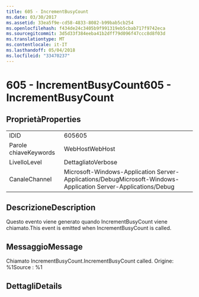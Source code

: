 ```yaml
---
title: 605 - IncrementBusyCount
ms.date: 03/30/2017
ms.assetid: 33ea5f9e-cd58-4833-8082-b99bab5cb254
ms.openlocfilehash: f434de24c3405b9f991319eb5cbab717f9742eca
ms.sourcegitcommit: 3d5d33f384eeba41b2dff79d096f47ccc8d8f03d
ms.translationtype: MT
ms.contentlocale: it-IT
ms.lasthandoff: 05/04/2018
ms.locfileid: "33470237"
---
```

# <a name="605---incrementbusycount"></a><span data-ttu-id="f4836-102">605 - IncrementBusyCount</span><span class="sxs-lookup"><span data-stu-id="f4836-102">605 - IncrementBusyCount</span></span>
## <a name="properties"></a><span data-ttu-id="f4836-103">Proprietà</span><span class="sxs-lookup"><span data-stu-id="f4836-103">Properties</span></span>  
  
|||  
|-|-|  
|<span data-ttu-id="f4836-104">ID</span><span class="sxs-lookup"><span data-stu-id="f4836-104">ID</span></span>|<span data-ttu-id="f4836-105">605</span><span class="sxs-lookup"><span data-stu-id="f4836-105">605</span></span>|  
|<span data-ttu-id="f4836-106">Parole chiave</span><span class="sxs-lookup"><span data-stu-id="f4836-106">Keywords</span></span>|<span data-ttu-id="f4836-107">WebHost</span><span class="sxs-lookup"><span data-stu-id="f4836-107">WebHost</span></span>|  
|<span data-ttu-id="f4836-108">Livello</span><span class="sxs-lookup"><span data-stu-id="f4836-108">Level</span></span>|<span data-ttu-id="f4836-109">Dettagliato</span><span class="sxs-lookup"><span data-stu-id="f4836-109">Verbose</span></span>|  
|<span data-ttu-id="f4836-110">Canale</span><span class="sxs-lookup"><span data-stu-id="f4836-110">Channel</span></span>|<span data-ttu-id="f4836-111">Microsoft-Windows-Application Server-Applications/Debug</span><span class="sxs-lookup"><span data-stu-id="f4836-111">Microsoft-Windows-Application Server-Applications/Debug</span></span>|  
  
## <a name="description"></a><span data-ttu-id="f4836-112">Descrizione</span><span class="sxs-lookup"><span data-stu-id="f4836-112">Description</span></span>  
 <span data-ttu-id="f4836-113">Questo evento viene generato quando IncrementBusyCount viene chiamato.</span><span class="sxs-lookup"><span data-stu-id="f4836-113">This event is emitted when IncrementBusyCount is called.</span></span>  
  
## <a name="message"></a><span data-ttu-id="f4836-114">Messaggio</span><span class="sxs-lookup"><span data-stu-id="f4836-114">Message</span></span>  
 <span data-ttu-id="f4836-115">Chiamato IncrementBusyCount.</span><span class="sxs-lookup"><span data-stu-id="f4836-115">IncrementBusyCount called.</span></span> <span data-ttu-id="f4836-116">Origine: %1</span><span class="sxs-lookup"><span data-stu-id="f4836-116">Source : %1</span></span>  
  
## <a name="details"></a><span data-ttu-id="f4836-117">Dettagli</span><span class="sxs-lookup"><span data-stu-id="f4836-117">Details</span></span>

